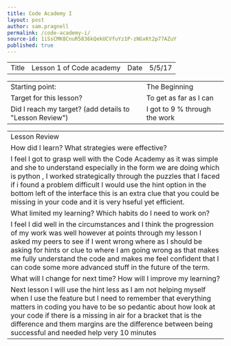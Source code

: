 ```yaml
---
title: Code Academy I
layout: post
author: sam.pragnell
permalink: /code-academy-i/
source-id: 1iSsCMK8CnuR5836kQekUCVfuYz1P-zNGxKt2p77AZuY
published: true
---
```

<table>
  <tr>
    <td>Title</td>
    <td>Lesson 1 of Code academy </td>
    <td>Date</td>
    <td>5/5/17</td>
  </tr>
</table>


<table>
  <tr>
    <td>Starting point:</td>
    <td>The Beginning </td>
  </tr>
  <tr>
    <td>Target for this lesson?</td>
    <td>To get as far as I can </td>
  </tr>
  <tr>
    <td>Did I reach my target? 
(add details to "Lesson Review")</td>
    <td>I got to 9 % through the work</td>
  </tr>
</table>


<table>
  <tr>
    <td>Lesson Review</td>
  </tr>
  <tr>
    <td>How did I learn? What strategies were effective? </td>
  </tr>
  <tr>
    <td>I feel I got to grasp well with the Code Academy as it was simple and she to understand especially in the form we are doing which is python , I worked strategically through the puzzles that I faced if i found a problem difficult I would use the hint option in the bottom left of the interface this is an extra clue that you could be missing in your code and it is very hseful yet efficient.</td>
  </tr>
  <tr>
    <td>What limited my learning? Which habits do I need to work on? </td>
  </tr>
  <tr>
    <td>I feel I did well in the circumstances and I think the progression of my work was well however at points through my lesson I asked my peers to see if I went wrong where as I should be asking for hints or clue to where I am going wrong as that makes me fully understand the code and makes me feel confident that I can code some more advanced stuff in the future of the term.</td>
  </tr>
  <tr>
    <td>What will I change for next time? How will I improve my learning?</td>
  </tr>
  <tr>
    <td>Next lesson I will use the hint less as I am not helping myself when I use the feature but I need to remember that everything matters in coding you have to be so pedantic about how look at your code if there is a missing in air for a bracket that is the difference and them margins are the difference between being successful and needed help very 10 minutes</td>
  </tr>
</table>


